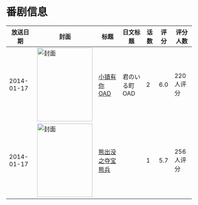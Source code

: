 # 番剧信息

|放送日期|封面|标题|日文标题|话数|评分|评分人数|
|---|---|---|---|---|---|---|
|2014-01-17|<img src="//lain.bgm.tv/pic/cover/c/d0/26/84506_9flvF.jpg" alt="封面" style="width:150px;height:200px;object-fit:cover;">|[小镇有你 OAD](https://bangumi.tv/subject/84506)|君のいる町 OAD|2|6.0|220人评分|
|2014-01-17|<img src="//lain.bgm.tv/pic/cover/c/17/1b/95780_YuBrH.jpg" alt="封面" style="width:150px;height:200px;object-fit:cover;">|[熊出没之夺宝熊兵](https://bangumi.tv/subject/95780)||1|5.7|256人评分|
